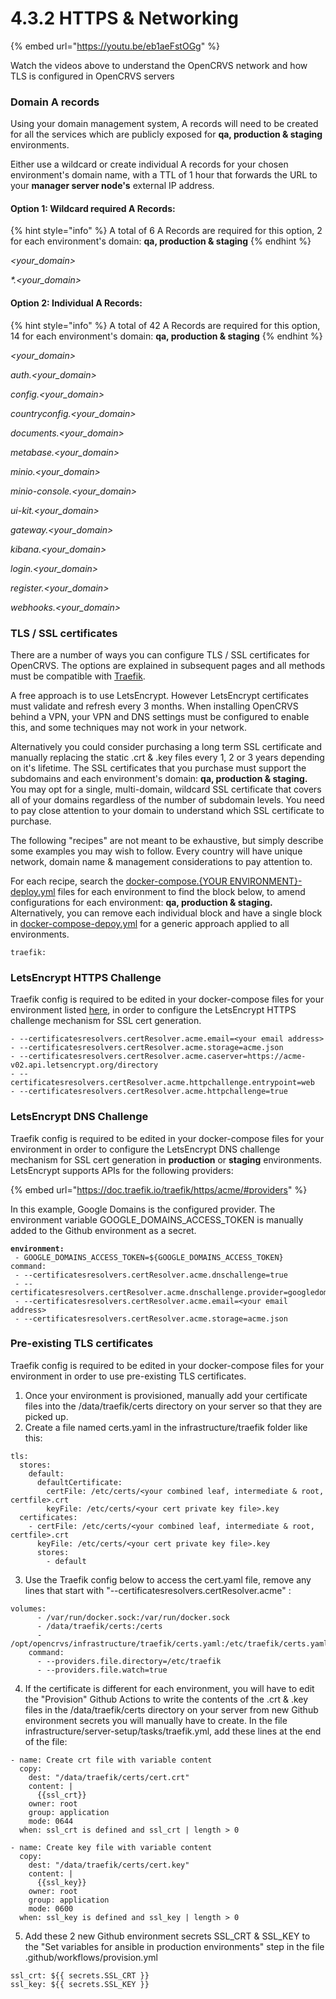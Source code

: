 # 4.3.2 HTTPS & Networking

{% embed url="https://youtu.be/eb1aeFstOGg" %}

Watch the videos above to understand the OpenCRVS network and how TLS is configured in OpenCRVS servers&#x20;

### Domain A records

Using your domain management system, A records will need to be created for all the services which are publicly exposed for **qa, production & staging** environments.

Either use a wildcard or create individual A records for your chosen environment's domain name, with a TTL of 1 hour that forwards the URL to your **manager server node's** external IP address.

#### Option 1: Wildcard required A Records:

{% hint style="info" %}
A total of 6 A Records are required for this option, 2 for each environment's domain: **qa, production & staging**
{% endhint %}

_\<your\_domain>_

_\*.\<your\_domain>_

#### Option 2: Individual A Records:

{% hint style="info" %}
A total of 42 A Records are required for this option, 14 for each environment's domain: **qa, production & staging**
{% endhint %}

_\<your\_domain>_

_auth.\<your\_domain>_

_config.\<your\_domain>_

_countryconfig.\<your\_domain>_

_documents.\<your\_domain>_

_metabase.\<your\_domain>_

_minio.\<your\_domain>_

_minio-console.\<your\_domain>_

_ui-kit.\<your\_domain>_

_gateway.\<your\_domain>_

_kibana.\<your\_domain>_

_login.\<your\_domain>_

_register.\<your\_domain>_

_webhooks.\<your\_domain>_



### TLS / SSL certificates

There are a number of ways you can configure TLS / SSL certificates for OpenCRVS.  The options are explained in subsequent pages and all methods must be compatible with [Traefik](https://doc.traefik.io/traefik/https/overview/).

A free approach is to use LetsEncrypt.  However LetsEncrypt certificates must validate and refresh every 3 months.  When installing OpenCRVS behind a VPN, your VPN and DNS settings must be configured to enable this, and some techniques may not work in your network. &#x20;

Alternatively you could consider purchasing a long term SSL certificate and manually replacing the static .crt & .key files every 1, 2 or 3 years depending on it's lifetime.  The SSL certificates that you purchase must support the subdomains and each environment's domain: **qa, production & staging.**  You may opt for a single,  multi-domain, wildcard SSL certificate that covers all of your domains regardless of the number of subdomain levels.  You need to pay close attention to your domain to understand which SSL certificate to purchase.

The following "recipes" are not meant to be exhaustive, but simply describe some examples you may wish to follow.  Every country will have unique network, domain name & management considerations to pay attention to.

For each recipe, search the [docker-compose.{YOUR ENVIRONMENT}-deploy.yml](https://github.com/opencrvs/opencrvs-countryconfig/tree/develop/infrastructure) files for each environment to find the block below, to amend configurations for each environment: **qa, production & staging.**  Alternatively, you can remove each individual block and have a single block in [docker-compose-depoy.yml](https://github.com/opencrvs/opencrvs-countryconfig/blob/dfbf4c6a0b2962015d152c2adb4a0f8bc6038bdd/infrastructure/docker-compose.deploy.yml#L13) for a generic approach applied to all environments.

```
traefik:
```

### LetsEncrypt HTTPS Challenge

Traefik config is required to be edited in your docker-compose files for your environment listed [here](https://github.com/opencrvs/opencrvs-countryconfig/tree/develop/infrastructure), in order to configure the LetsEncrypt HTTPS challenge mechanism for SSL cert generation.

```
- --certificatesresolvers.certResolver.acme.email=<your email address>
- --certificatesresolvers.certResolver.acme.storage=acme.json
- --certificatesresolvers.certResolver.acme.caserver=https://acme-v02.api.letsencrypt.org/directory
- --certificatesresolvers.certResolver.acme.httpchallenge.entrypoint=web
- --certificatesresolvers.certResolver.acme.httpchallenge=true
```

###

### LetsEncrypt DNS Challenge

Traefik config is required to be edited in your docker-compose files for your environment in order to configure the LetsEncrypt DNS challenge mechanism for SSL cert generation in **production** or **staging** environments.  LetsEncrypt supports APIs for the following providers:

{% embed url="https://doc.traefik.io/traefik/https/acme/#providers" %}

In this example, Google Domains is the configured provider.  The environment variable GOOGLE\_DOMAINS\_ACCESS\_TOKEN is manually added to the Github environment as a secret.

<pre><code><strong>environment:
</strong> - GOOGLE_DOMAINS_ACCESS_TOKEN=${GOOGLE_DOMAINS_ACCESS_TOKEN}
command:
 - --certificatesresolvers.certResolver.acme.dnschallenge=true
 - --certificatesresolvers.certResolver.acme.dnschallenge.provider=googledomains
 - --certificatesresolvers.certResolver.acme.email=&#x3C;your email address>
 - --certificatesresolvers.certResolver.acme.storage=acme.json
</code></pre>



### Pre-existing TLS certificates

Traefik config is required to be edited in your docker-compose files for your environment in order to use pre-existing TLS certificates. &#x20;

1. Once your environment is provisioned, manually add your certificate files into the /data/traefik/certs directory on your server so that they are picked up.
2. Create a file named certs.yaml in the infrastructure/traefik folder like this:&#x20;

```
tls:
  stores:
    default:
      defaultCertificate:
        certFile: /etc/certs/<your combined leaf, intermediate & root, certfile>.crt
        keyFile: /etc/certs/<your cert private key file>.key
  certificates:
    - certFile: /etc/certs/<your combined leaf, intermediate & root, certfile>.crt
      keyFile: /etc/certs/<your cert private key file>.key
      stores:
        - default
```

3. Use the Traefik config below to access the cert.yaml file, remove any lines that start with "--certificatesresolvers.certResolver.acme" :

```
volumes:
      - /var/run/docker.sock:/var/run/docker.sock
      - /data/traefik/certs:/certs
      - /opt/opencrvs/infrastructure/traefik/certs.yaml:/etc/traefik/certs.yaml
    command:
      - --providers.file.directory=/etc/traefik
      - --providers.file.watch=true
```

4. If the certificate is different for each environment, you will have to edit the "Provision" Github Actions to write the contents of the .crt & .key files in the /data/traefik/certs directory on your server from new Github environment secrets you will manually have to create.  In the file infrastructure/server-setup/tasks/traefik.yml, add these lines at the end of the file:

```
- name: Create crt file with variable content
  copy:
    dest: "/data/traefik/certs/cert.crt"
    content: |
      {{ssl_crt}}
    owner: root
    group: application
    mode: 0644
  when: ssl_crt is defined and ssl_crt | length > 0

- name: Create key file with variable content
  copy:
    dest: "/data/traefik/certs/cert.key"
    content: |
      {{ssl_key}}
    owner: root
    group: application
    mode: 0600
  when: ssl_key is defined and ssl_key | length > 0
```

5. Add these 2 new Github environment secrets SSL\_CRT & SSL\_KEY to the "Set variables for ansible in production environments" step in the file .github/workflows/provision.yml

```
ssl_crt: ${{ secrets.SSL_CRT }}
ssl_key: ${{ secrets.SSL_KEY }}
```

